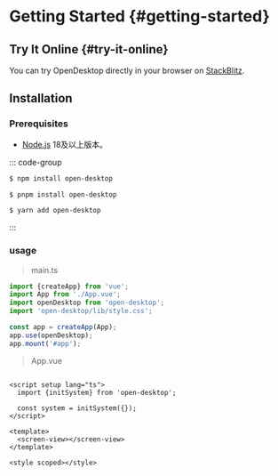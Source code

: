 # Getting Started {#getting-started}

## Try It Online {#try-it-online}

You can try OpenDesktop directly in your browser on [StackBlitz](https://stackblitz.com/edit/open-desktop-demo).

## Installation

### Prerequisites

- [Node.js](https://nodejs.org) 18及以上版本。

::: code-group

```sh [npm]
$ npm install open-desktop
```

```sh [pnpm]
$ pnpm install open-desktop
```

```sh [yarn]
$ yarn add open-desktop
```

:::

### usage

> main.ts

```ts
import {createApp} from 'vue';
import App from './App.vue';
import openDesktop from 'open-desktop';
import 'open-desktop/lib/style.css';

const app = createApp(App);
app.use(openDesktop);
app.mount('#app');
```

> App.vue

```vue

<script setup lang="ts">
  import {initSystem} from 'open-desktop';

  const system = initSystem({});
</script>

<template>
  <screen-view></screen-view>
</template>

<style scoped></style>
```